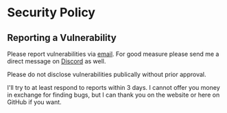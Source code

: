 # Security Policy

## Reporting a Vulnerability

Please report vulnerabilities via [email](mailto:admin@dries007.net).
For good measure please send me a direct message on [Discord](https://discord.gg/eKmdnup) as well.

Please do not disclose vulnerabilities publically without prior approval.

I'll try to at least respond to reports within 3 days.
I cannot offer you money in exchange for finding bugs, but I can thank you on the website or here on GitHub if you want.
